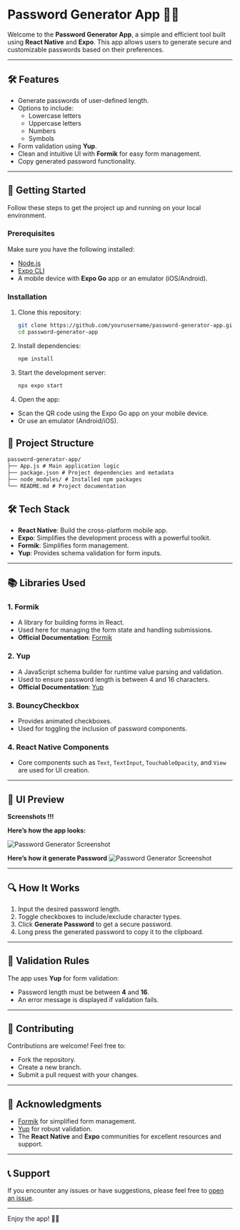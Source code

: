 # Password Generator App 📱🔐

Welcome to the **Password Generator App**, a simple and efficient tool built using **React Native** and **Expo**. This app allows users to generate secure and customizable passwords based on their preferences.

---

## 🛠️ Features

- Generate passwords of user-defined length.
- Options to include:
  - Lowercase letters
  - Uppercase letters
  - Numbers
  - Symbols
- Form validation using **Yup**.
- Clean and intuitive UI with **Formik** for easy form management.
- Copy generated password functionality.

---

## 🚀 Getting Started

Follow these steps to get the project up and running on your local environment.

### Prerequisites

Make sure you have the following installed:

- [Node.js](https://nodejs.org/)
- [Expo CLI](https://docs.expo.dev/get-started/installation/)
- A mobile device with **Expo Go** app or an emulator (iOS/Android).

### Installation

1. Clone this repository:

   ```bash
   git clone https://github.com/yourusername/password-generator-app.git
   cd password-generator-app
   ```

2. Install dependencies:

   ```bash
   npm install
   ```

3. Start the development server:

   ```bash
   npx expo start
   ```

4. Open the app:

- Scan the QR code using the Expo Go app on your mobile device.
- Or use an emulator (Android/iOS).

## 📂 Project Structure
```markdown
password-generator-app/
├── App.js # Main application logic
├── package.json # Project dependencies and metadata
├── node_modules/ # Installed npm packages
└── README.md # Project documentation
```

## 🛠️ Tech Stack

- **React Native**: Build the cross-platform mobile app.
- **Expo**: Simplifies the development process with a powerful toolkit.
- **Formik**: Simplifies form management.
- **Yup**: Provides schema validation for form inputs.

---

## 📚 Libraries Used

### 1. **Formik**

- A library for building forms in React.
- Used here for managing the form state and handling submissions.
- **Official Documentation**: [Formik](https://formik.org/)

### 2. **Yup**

- A JavaScript schema builder for runtime value parsing and validation.
- Used to ensure password length is between 4 and 16 characters.
- **Official Documentation**: [Yup](https://github.com/jquense/yup)

### 3. **BouncyCheckbox**

- Provides animated checkboxes.
- Used for toggling the inclusion of password components.

### 4. **React Native Components**

- Core components such as `Text`, `TextInput`, `TouchableOpacity`, and `View` are used for UI creation.

---

## 🎨 UI Preview

**Screenshots !!!**

**Here’s how the app looks:**

![Password Generator Screenshot](assets/images/preview-screenshot.jpg)

**Here’s how it generate Password**
![Password Generator Screenshot](assets/images/working-screenshot.jpg)

---

## 🔍 How It Works

1. Input the desired password length.
2. Toggle checkboxes to include/exclude character types.
3. Click **Generate Password** to get a secure password.
4. Long press the generated password to copy it to the clipboard.

---

## 📝 Validation Rules

The app uses **Yup** for form validation:

- Password length must be between **4** and **16**.
- An error message is displayed if validation fails.

---

## 🤝 Contributing

Contributions are welcome! Feel free to:

- Fork the repository.
- Create a new branch.
- Submit a pull request with your changes.

---

## 🌟 Acknowledgments

- [Formik](https://formik.org/) for simplified form management.
- [Yup](https://github.com/jquense/yup) for robust validation.
- The **React Native** and **Expo** communities for excellent resources and support.

---

## 📞 Support

If you encounter any issues or have suggestions, please feel free to [open an issue](https://github.com/Jayesh445/password-generator-app/issues).

---

Enjoy the app! 🚀🔐
